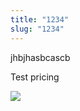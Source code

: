 ```yaml
---
title: "1234"
slug: "1234"
---
```

jhbjhasbcascb

Test pricing

![](/img/image_2025_03_21t03_34_39_544z.png)
